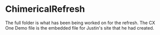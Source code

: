# ChimericalRefresh
The full folder is what has been being worked on for the refresh. 
The CX One Demo file is the embedded file for Justin's site that he had created. 



